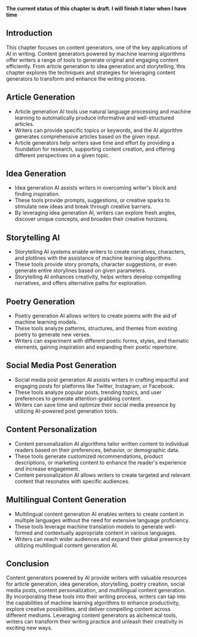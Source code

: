 **The current status of this chapter is draft. I will finish it later when I have time**

Introduction
------------

This chapter focuses on content generators, one of the key applications of AI in writing. Content generators powered by machine learning algorithms offer writers a range of tools to generate original and engaging content efficiently. From article generation to idea generation and storytelling, this chapter explores the techniques and strategies for leveraging content generators to transform and enhance the writing process.

Article Generation
------------------

* Article generation AI tools use natural language processing and machine learning to automatically produce informative and well-structured articles.
* Writers can provide specific topics or keywords, and the AI algorithm generates comprehensive articles based on the given input.
* Article generators help writers save time and effort by providing a foundation for research, supporting content creation, and offering different perspectives on a given topic.

Idea Generation
---------------

* Idea generation AI assists writers in overcoming writer's block and finding inspiration.
* These tools provide prompts, suggestions, or creative sparks to stimulate new ideas and break through creative barriers.
* By leveraging idea generation AI, writers can explore fresh angles, discover unique concepts, and broaden their creative horizons.

Storytelling AI
---------------

* Storytelling AI systems enable writers to create narratives, characters, and plotlines with the assistance of machine learning algorithms.
* These tools provide story prompts, character suggestions, or even generate entire storylines based on given parameters.
* Storytelling AI enhances creativity, helps writers develop compelling narratives, and offers alternative paths for exploration.

Poetry Generation
-----------------

* Poetry generation AI allows writers to create poems with the aid of machine learning models.
* These tools analyze patterns, structures, and themes from existing poetry to generate new verses.
* Writers can experiment with different poetic forms, styles, and thematic elements, gaining inspiration and expanding their poetic repertoire.

Social Media Post Generation
----------------------------

* Social media post generation AI assists writers in crafting impactful and engaging posts for platforms like Twitter, Instagram, or Facebook.
* These tools analyze popular posts, trending topics, and user preferences to generate attention-grabbing content.
* Writers can save time and optimize their social media presence by utilizing AI-powered post generation tools.

Content Personalization
-----------------------

* Content personalization AI algorithms tailor written content to individual readers based on their preferences, behavior, or demographic data.
* These tools generate customized recommendations, product descriptions, or marketing content to enhance the reader's experience and increase engagement.
* Content personalization AI allows writers to create targeted and relevant content that resonates with specific audiences.

Multilingual Content Generation
-------------------------------

* Multilingual content generation AI enables writers to create content in multiple languages without the need for extensive language proficiency.
* These tools leverage machine translation models to generate well-formed and contextually appropriate content in various languages.
* Writers can reach wider audiences and expand their global presence by utilizing multilingual content generation AI.

Conclusion
----------

Content generators powered by AI provide writers with valuable resources for article generation, idea generation, storytelling, poetry creation, social media posts, content personalization, and multilingual content generation. By incorporating these tools into their writing process, writers can tap into the capabilities of machine learning algorithms to enhance productivity, explore creative possibilities, and deliver compelling content across different mediums. Leveraging content generators as alchemical tools, writers can transform their writing practice and unleash their creativity in exciting new ways.
